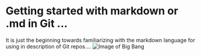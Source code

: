 # Getting started with markdown or .md in Git ... 
It is just the beginning towards familiarizing with the markdown language for using in description of Git repos....
![Image of Big Bang](https://t4.ftcdn.net/jpg/06/19/93/73/240_F_619937322_cvchKWWgwxaowXGb9onrR2Nam5ootrEo.jpg)
